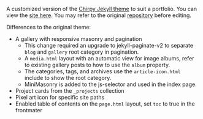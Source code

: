 A customized version of the [Chirpy Jekyll theme](https://chirpy.cotes.page/) to suit a portfolio. You can view the [site here](https://kentmakes.games/). You may refer to the original [repository](https://github.com/cotes2020) before editing.

Differences to the original theme:
- A gallery with responsive masonry and pagination
  - This change required an upgrade to jekyll-paginate-v2 to separate `blog` and `gallery` root category in pagination.
  - A `media.html` layout with an automatic view for image albums, refer to existing gallery posts to how to use the `album` property.
  - The categories, tags, and archives use the `article-icon.html` include to show the root category.
  - MiniMasonry is added to the js-selector and used in the index page.
- Project cards from the `_projects` collection
- Pixel art icon for specific site paths
- Enabled table of contents on the `page.html` layout, set `toc` to true in the frontmater 
